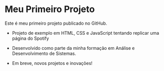# Meu Primeiro Projeto

Este é meu primeiro projeto publicado no GitHub.

- Projeto de exemplo em HTML, CSS e JavaScript tentando replicar uma página do Spotify
- Desenvolvido como parte da minha formação em Análise e Desenvolvimento de Sistemas.

- Em breve, novos projetos e inovações!
 
 